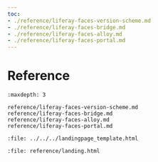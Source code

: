 ```yaml
---
toc:
- ./reference/liferay-faces-version-scheme.md
- ./reference/liferay-faces-bridge.md
- ./reference/liferay-faces-alloy.md
- ./reference/liferay-faces-portal.md
---
```

# Reference

```{toctree}
:maxdepth: 3

reference/liferay-faces-version-scheme.md
reference/liferay-faces-bridge.md
reference/liferay-faces-alloy.md
reference/liferay-faces-portal.md
```

```{raw} html
:file: ../../../landingpage_template.html
```

```{raw} html
:file: reference/landing.html
```